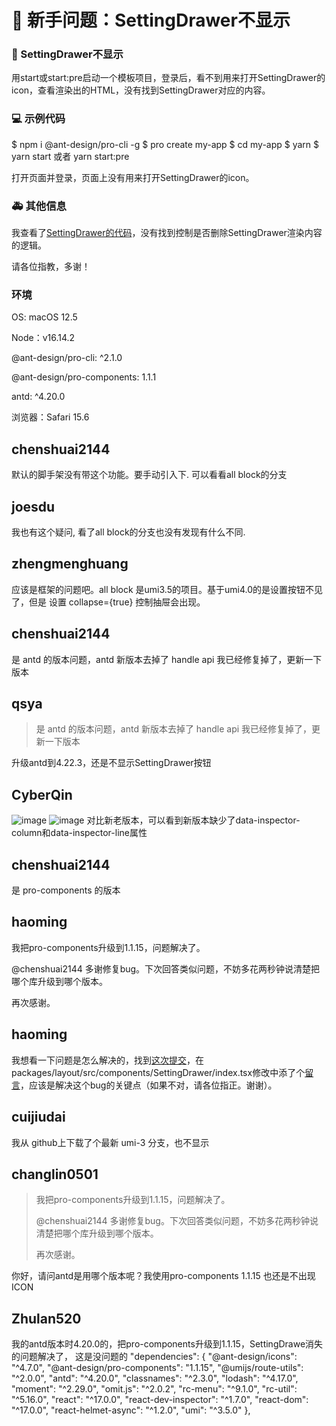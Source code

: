 # 🧐 新手问题：SettingDrawer不显示

### 🧐 SettingDrawer不显示

用start或start:pre启动一个模板项目，登录后，看不到用来打开SettingDrawer的icon，查看渲染出的HTML，没有找到SettingDrawer对应的内容。

### 💻 示例代码

$ npm i @ant-design/pro-cli -g
$ pro create my-app
$ cd my-app
$ yarn
$ yarn start 或者 yarn start:pre

打开页面并登录，页面上没有用来打开SettingDrawer的icon。

### 🚑 其他信息

我查看了[SettingDrawer的代码](https://github.com/ant-design/pro-components/blob/master/packages/layout/src/components/SettingDrawer/index.tsx)，没有找到控制是否删除SettingDrawer渲染内容的逻辑。

请各位指教，多谢！

### 环境

OS: macOS 12.5

Node：v16.14.2

@ant-design/pro-cli: ^2.1.0

@ant-design/pro-components: 1.1.1

antd: ^4.20.0

浏览器：Safari 15.6

## chenshuai2144

默认的脚手架没有带这个功能。要手动引入下. 可以看看all block的分支

## joesdu

我也有这个疑问, 看了all block的分支也没有发现有什么不同.

## zhengmenghuang

应该是框架的问题吧。all block 是umi3.5的项目。基于umi4.0的是设置按钮不见了，但是 设置 collapse={true} 控制抽屉会出现。

## chenshuai2144

是 antd 的版本问题，antd 新版本去掉了 handle api 我已经修复掉了，更新一下版本

## qsya

> 是 antd 的版本问题，antd 新版本去掉了 handle api 我已经修复掉了，更新一下版本

升级antd到4.22.3，还是不显示SettingDrawer按钮

## CyberQin

![image](https://user-images.githubusercontent.com/15418465/183541390-d982ceb2-c1a5-491b-aee8-b4c90f3e18d9.png)
![image](https://user-images.githubusercontent.com/15418465/183541412-774b1f53-1276-4fb2-b2fc-d95135b9e3db.png)
对比新老版本，可以看到新版本缺少了data-inspector-column和data-inspector-line属性

## chenshuai2144

是 pro-components 的版本

## haoming

我把pro-components升级到1.1.15，问题解决了。

@chenshuai2144 多谢修复bug。下次回答类似问题，不妨多花两秒钟说清楚把哪个库升级到哪个版本。

再次感谢。

## haoming

我想看一下问题是怎么解决的，找到[这次提交](https://github.com/ant-design/pro-components/commit/bb82097fcd9da37b9733108426c184c66e55af4a#diff-d3026eac49660c20dba3bdedce42f40743fc5f71e4fae842554581f7887ee620)，在packages/layout/src/components/SettingDrawer/index.tsx修改中添了个[留言](https://github.com/ant-design/pro-components/commit/bb82097fcd9da37b9733108426c184c66e55af4a#r80694905)，应该是解决这个bug的关键点（如果不对，请各位指正。谢谢）。

## cuijiudai

我从 github上下载了个最新 umi-3 分支，也不显示

## changlin0501

> 我把pro-components升级到1.1.15，问题解决了。
>
> @chenshuai2144 多谢修复bug。下次回答类似问题，不妨多花两秒钟说清楚把哪个库升级到哪个版本。
>
> 再次感谢。

你好，请问antd是用哪个版本呢？我使用pro-components 1.1.15 也还是不出现ICON

## Zhulan520

我的antd版本时4.20.0的，把pro-components升级到1.1.15，SettingDrawe消失的问题解决了，
这是没问题的
"dependencies": {
"@ant-design/icons": "^4.7.0",
"@ant-design/pro-components": "1.1.15",
"@umijs/route-utils": "^2.0.0",
"antd": "^4.20.0",
"classnames": "^2.3.0",
"lodash": "^4.17.0",
"moment": "^2.29.0",
"omit.js": "^2.0.2",
"rc-menu": "^9.1.0",
"rc-util": "^5.16.0",
"react": "^17.0.0",
"react-dev-inspector": "^1.7.0",
"react-dom": "^17.0.0",
"react-helmet-async": "^1.2.0",
"umi": "^3.5.0"
},
